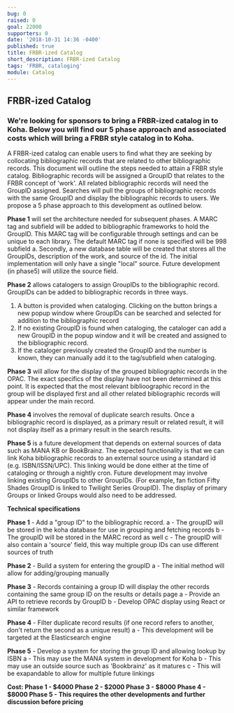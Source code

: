 ```yaml
---
bug: 0
raised: 0
goal: 22000
supporters: 0
date: '2018-10-31 14:36 -0400'
published: true
title: FRBR-ized Catalog
short_description: FRBR-ized Catalog
tags: 'FRBR, cataloging'
module: Catalog
---
```

## FRBR-ized Catalog

### We're looking for sponsors to bring a FRBR-ized catalog in to Koha. Below you will find our 5 phase approach and associated costs which will bring a FRBR style catalog in to Koha. 


A FRBR-ized catalog can enable users to find what they are seeking by collocating bibliographic records that are related to other bibliographic records. This document will outline the steps needed to attain a FRBR style catalog. Bibliographic records will be assigned a GroupID that relates to the FRBR concept of 'work'. All related bibliographic records will need the GroupID assigned. Searches will pull the groups of bibliographic records with the same GroupID and display the bibliographic records to users. We propose a 5 phase approach to this development as outlined below.

**Phase 1** will set the architecture needed for subsequent phases. A MARC tag and subfield will be added to bibliographic frameworks to hold the GroupID. This MARC tag will be configurable through settings and can be unique to each library. The default MARC tag if none is specified will be 998 subfield a. Secondly, a new database table will be created that stores all the GroupIDs, description of the work, and source of the id. The initial implementation will only have a single "local" source. Future development (in phase5) will utilize the source field.

**Phase 2** allows catalogers to assign GroupIDs to the bibliographic record. GroupIDs can be added to bibliographic records in three ways.
1. A button is provided when cataloging. Clicking on the button brings a new popup window where GroupIDs can be searched and selected for addition to the bibliographic record
2. If no existing GroupID is found when cataloging, the cataloger can add a new GroupID in the popup window and it will be created and assigned to the bibliographic record.
3. If the cataloger previously created the GroupID and the number is known, they can manually add it to the tag/subfield when cataloging.

**Phase 3** will allow for the display of the grouped bibliographic records in the OPAC. The exact specifics of the display have not been determined at this point. It is expected that the most relevant biblioographic record in the group will be displayed first and all other related bibliographic records will appear under the main record.

**Phase 4** involves the removal of duplicate search results. Once a bibliographic record is displayed, as a primary result or related result, it will not display itself as a primary result in the search results.

**Phase 5** is a future development that depends on external sources of data such as MANA KB or BookBrainz. The expected functionality is that we can link Koha bibliographic records to an external source using a standard id (e.g. ISBN/ISSN/UPC). This linking would be done either at the time of cataloging or through a nightly cron. Future development may involve linking existing GroupIDs to other GroupIDs. (For example, fan fiction Fifty Shades GroupID is linked to Twilight Series GroupID). The display of primary Groups or linked Groups would also need to be addressed.


**Technical specifications**

**Phase 1** - Add a "group ID" to the bibliographic record.
a - The groupID will be stored in the koha database for use in grouping and fetching records
b - The groupID will be stored in the MARC record as well
c - The groupID will also contain a 'source' field, this way multiple group IDs can use different sources of truth

**Phase 2** - Build a system for entering the groupID
a - The initial method will allow for adding/grouping manually

**Phase 3** - Records containing a group ID will display the other records containing the same group ID on the results or details page
a - Provide an API to retrieve records by GroupID
b - Develop OPAC display using React or similar framework

**Phase 4** - Filter duplicate record results (if one record refers to another, don't return the second as a unique result)
a - This development will be targeted at the Elasticsearch engine

**Phase 5** - Develop a system for storing the group ID and allowing lookup by ISBN
a - This may use the MANA system in development for Koha
b - This may use an outside source such as 'Bookbrainz' as it matures
c - This will be exapandable to allow for multiple future linkings

**Cost:
Phase 1 - $4000
Phase 2 - $2000
Phase 3 - $8000
Phase 4 - $8000
Phase 5 - This requires the other developments and further discussion before pricing**

